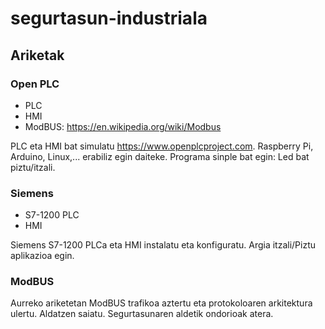 # segurtasun-industriala

## Ariketak

### Open PLC

- PLC
- HMI
- ModBUS: https://en.wikipedia.org/wiki/Modbus

PLC eta HMI bat simulatu https://www.openplcproject.com. Raspberry Pi, Arduino, Linux,... erabiliz egin daiteke. Programa sinple bat egin: Led bat piztu/itzali.

### Siemens

- S7-1200 PLC
- HMI

Siemens S7-1200 PLCa eta HMI instalatu eta konfiguratu. Argia itzali/Piztu aplikazioa egin.

### ModBUS

Aurreko ariketetan ModBUS trafikoa aztertu eta protokoloaren arkitektura ulertu. Aldatzen saiatu. Segurtasunaren aldetik ondorioak atera.



